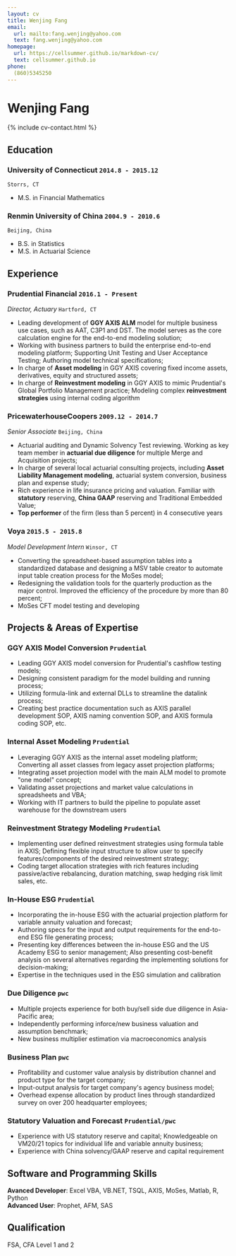```yaml
---
layout: cv
title: Wenjing Fang
email:
  url: mailto:fang.wenjing@yahoo.com
  text: fang.wenjing@yahoo.com
homepage:
  url: https://cellsummer.github.io/markdown-cv/
  text: cellsummer.github.io
phone:
  (860)5345250
---
```


# Wenjing **Fang**

<!--
include contact information from the front matter
Supported arguments:
    - homepage: url, text
    - phone
    - email
-->

{% include cv-contact.html %}

## Education

### **University of Connecticut** `2014.8 - 2015.12`
```
Storrs, CT
```
- M.S. in Financial Mathematics

### **Renmin University of China** `2004.9 - 2010.6`

```
Beijing, China
```

- B.S. in Statistics
- M.S. in Actuarial Science

## Experience

### **Prudential Financial** `2016.1 - Present`

_Director, Actuary_ `Hartford, CT` <br>
* Leading development of **GGY AXIS ALM** model for multiple business use cases, such as AAT, C3P1 and DST. The model serves as the core calculation engine for the end-to-end modeling solution;
* Working with business partners to build the enterprise end-to-end modeling platform; Supporting Unit Testing and User Acceptance Testing; Authoring model technical specifications;
* In charge of **Asset modeling** in GGY AXIS covering fixed income assets, derivatives, equity and structured assets;
* In charge of **Reinvestment modeling** in GGY AXIS to mimic Prudential's Global Portfolio Management practice; Modeling complex **reinvestment strategies** using internal coding algorithm


### **PricewaterhouseCoopers** `2009.12 - 2014.7`

_Senior Associate_ `Beijing, China`<br> 
* Actuarial auditing and Dynamic Solvency Test reviewing. Working as key team member in **actuarial due diligence** for multiple Merge and Acquisition projects;
* In charge of several local actuarial consulting projects, including **Asset Liability Management modeling**, actuarial system conversion, business plan and expense study;
* Rich experience in life insurance pricing and valuation. Familiar with **statutory** reserving, **China GAAP** reserving and Traditional Embedded Value;
* **Top performer** of the firm (less than 5 percent) in 4 consecutive years

### **Voya** `2015.5 - 2015.8`

_Model Development Intern_ `Winsor, CT`<br> 
* Converting the spreadsheet-based assumption tables into a standardized database and designing a MSV table creator to automate input table creation process for the MoSes model;
* Redesigning the validation tools for the quarterly production as the major control. Improved the efficiency of the procedure by more than 80 percent;
* MoSes CFT model testing and developing

## Projects & Areas of Expertise

### **GGY AXIS Model Conversion** `Prudential`

* Leading GGY AXIS model conversion for Prudential's cashflow testing models; 
* Designing consistent paradigm for the model building and running process;
* Utilizing formula-link and external DLLs to streamline the datalink process; 
* Creating best practice documentation such as AXIS parallel development SOP, AXIS naming convention SOP, and AXIS formula coding SOP, etc.

### **Internal Asset Modeling** `Prudential`

* Leveraging GGY AXIS as the internal asset modeling platform; Converting all asset classes from legacy asset projection platforms;
* Integrating asset projection model with the main ALM model to promote "one model" concept;
* Validating asset projections and market value calculations in spreadsheets and VBA;
* Working with IT partners to build the pipeline to populate asset warehouse for the downstream users

### **Reinvestment Strategy Modeling** `Prudential`

* Implementing user defined reinvestment strategies using formula table in AXIS; Defining flexible input structure to allow user to specify features/components of the desired reinvestment strategy;
* Coding target allocation strategies with rich features including passive/active rebalancing, duration matching, swap hedging risk limit sales, etc.

### **In-House ESG** `Prudential`

* Incorporating the in-house ESG with the actuarial projection platform for variable annuity valuation and forecast;
* Authoring specs for the input and output requirements for the end-to-end ESG file generating process;
* Presenting key differences between the in-house ESG and the US Academy ESG to senior management; Also presenting cost-benefit analysis on several alternatives regarding the implementing solutions for decision-making;
* Expertise in the techniques used in the ESG simulation and calibration

### **Due Diligence** `pwc`
* Multiple projects experience for both buy/sell side due diligence in Asia-Pacific area;
* Independently performing inforce/new business valuation and assumption benchmark;
* New business multiplier estimation via macroeconomics analysis

### **Business Plan** `pwc`
* Profitability and customer value analysis by distribution channel and product type for the target company;
* Input-output analysis for target company's agency business model;
* Overhead expense allocation by product lines through standardized survey on over 200 headquarter employees;

### **Statutory Valuation and Forecast** `Prudential/pwc`
* Experience with US statutory reserve and capital; Knowledgeable on VM20/21 topics for individual life and variable annuity business;
* Experience with China solvency/GAAP reserve and capital requirement

## Software and Programming Skills

**Avanced Developer**: Excel VBA, VB.NET, TSQL, AXIS, MoSes, Matlab, R, Python<br>
**Advanced User**: Prophet, AFM, SAS

## Qualification
FSA, CFA Level 1 and 2

<!-- ### Footer

Last updated: 3/30/2020 -->

